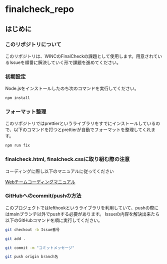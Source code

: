 # finalcheck_repo

## はじめに

### このリポジトリについて

このリポジトリは、WINCのFinalCheckの課題として使用します。用意されているIssueを順番に解決していく形で課題を進めてください。

### 初期設定

Node.jsをインストールしたのち次のコマンドを実行してください。

```bash
npm install
```

### フォーマット整理

このリポジトリではprettierというライブラリをすでにインストールしているので、以下のコマンドを打つとprettierが自動でフォーマットを整理してくれます。

```bash
npm run fix
```

### finalcheck.html, finalcheck.cssに取り組む際の注意

コーディングに際し以下のマニュアルに従ってください

[Webチームコーディングマニュアル](https://www.notion.so/Web-HTML-CSS-4cbfbb521256476b80e6aea309cb4920)

### GitHubへのcommit/pushの方法

このプロジェクトではlefthookというライブラリを利用していて、pushの際にはmainブランチ以外でpushする必要があります。
Issueの内容を解決出来たら以下のGitHubコマンドを順に実行してください。

```bash
git checkout -b Issue番号
```

```bash
git add .
```

```bash
git commit -m "コミットメッセージ"
```

```bash
git push origin branch名
```
